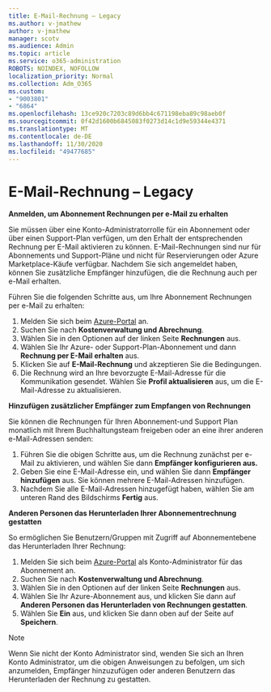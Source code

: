 ```yaml
---
title: E-Mail-Rechnung – Legacy
ms.author: v-jmathew
author: v-jmathew
manager: scotv
ms.audience: Admin
ms.topic: article
ms.service: o365-administration
ROBOTS: NOINDEX, NOFOLLOW
localization_priority: Normal
ms.collection: Adm_O365
ms.custom:
- "9003801"
- "6864"
ms.openlocfilehash: 13ce920c7203c89d6bb4c671198eba89c98aeb0f
ms.sourcegitcommit: 0f42d1600b6845083f0273d14c1d9e59344e4371
ms.translationtype: MT
ms.contentlocale: de-DE
ms.lasthandoff: 11/30/2020
ms.locfileid: "49477685"
---
```

# <a name="e-mail-invoice---legacy"></a>E-Mail-Rechnung – Legacy

**Anmelden, um Abonnement Rechnungen per e-Mail zu erhalten**

Sie müssen über eine Konto-Administratorrolle für ein Abonnement oder über einen Support-Plan verfügen, um den Erhalt der entsprechenden Rechnung per E-Mail aktivieren zu können. E-Mail-Rechnungen sind nur für Abonnements und Support-Pläne und nicht für Reservierungen oder Azure Marketplace-Käufe verfügbar. Nachdem Sie sich angemeldet haben, können Sie zusätzliche Empfänger hinzufügen, die die Rechnung auch per e-Mail erhalten.

Führen Sie die folgenden Schritte aus, um Ihre Abonnement Rechnungen per e-Mail zu erhalten:

1. Melden Sie sich beim [Azure-Portal](https://portal.azure.com/) an.
2. Suchen Sie nach **Kostenverwaltung und Abrechnung**.
3. Wählen Sie in den Optionen auf der linken Seite **Rechnungen** aus.
4. Wählen Sie Ihr Azure- oder Support-Plan-Abonnement und dann **Rechnung per E-Mail erhalten** aus.
5. Klicken Sie auf **E-Mail-Rechnung** und akzeptieren Sie die Bedingungen.
6. Die Rechnung wird an Ihre bevorzugte E-Mail-Adresse für die Kommunikation gesendet. Wählen Sie **Profil aktualisieren** aus, um die E-Mail-Adresse zu aktualisieren.

**Hinzufügen zusätzlicher Empfänger zum Empfangen von Rechnungen**

Sie können die Rechnungen für Ihren Abonnement-und Support Plan monatlich mit Ihrem Buchhaltungsteam freigeben oder an eine ihrer anderen e-Mail-Adressen senden:

1. Führen Sie die obigen Schritte aus, um die Rechnung zunächst per e-Mail zu aktivieren, und wählen Sie dann **Empfänger konfigurieren aus.**
2. Geben Sie eine E-Mail-Adresse ein, und wählen Sie dann **Empfänger hinzufügen** aus. Sie können mehrere E-Mail-Adressen hinzufügen.
3. Nachdem Sie alle E-Mail-Adressen hinzugefügt haben, wählen Sie am unteren Rand des Bildschirms **Fertig** aus.

**Anderen Personen das Herunterladen Ihrer Abonnementrechnung gestatten**

So ermöglichen Sie Benutzern/Gruppen mit Zugriff auf Abonnementebene das Herunterladen Ihrer Rechnung:

1. Melden Sie sich beim [Azure-Portal](https://portal.azure.com/) als Konto-Administrator für das Abonnement an.
2. Suchen Sie nach **Kostenverwaltung und Abrechnung**.
3. Wählen Sie in den Optionen auf der linken Seite **Rechnungen** aus.
4. Wählen Sie Ihr Azure-Abonnement aus, und klicken Sie dann auf **Anderen Personen das Herunterladen von Rechnungen gestatten**.
5. Wählen Sie **Ein** aus, und klicken Sie dann oben auf der Seite auf **Speichern**.

> [!NOTE]
Wenn Sie nicht der Konto Administrator sind, wenden Sie sich an Ihren Konto Administrator, um die obigen Anweisungen zu befolgen, um sich anzumelden, Empfänger hinzuzufügen oder anderen Benutzern das Herunterladen der Rechnung zu gestatten.
